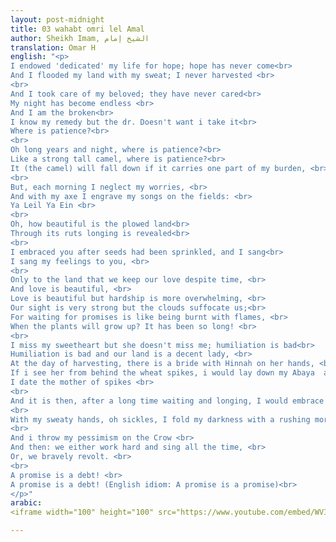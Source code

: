 ```yaml
---
layout: post-midnight
title: 03 wahabt omri lel Amal
author: Sheikh Imam, الشيخ إمام
translation: Omar H
english: "<p>
I endowed 'dedicated' my life for hope; hope has never come<br>
And I flooded my land with my sweat; I never harvested <br>
<br>
And I took care of my beloved; they have never cared<br>
My night has become endless <br>
And I am the broken<br>
I know my remedy but the dr. Doesn't want i take it<br>
Where is patience?<br>
<br>
Oh long years and night, where is patience?<br>
Like a strong tall camel, where is patience?<br>
It (the camel) will fall down if it carries one part of my burden, <br>
<br>
But, each morning I neglect my worries, <br>
And with my axe I engrave my songs on the fields: <br>
Ya Leil Ya Ein <br>
<br>
Oh, how beautiful is the plowed land<br>
Through its ruts longing is revealed<br>
<br>
I embraced you after seeds had been sprinkled, and I sang<br>
I sang my feelings to you, <br>
<br>
Only to the land that we keep our love despite time, <br>
And love is beautiful, <br>
Love is beautiful but hardship is more overwhelming, <br>
Our sight is very strong but the clouds suffocate us;<br>
For waiting for promises is like being burnt with flames, <br>
When the plants will grow up? It has been so long! <br>
<br>
I miss my sweetheart but she doesn't miss me; humiliation is bad<br>
Humiliation is bad and our land is a decent lady, <br>
At the day of harvesting, there is a bride with Hinnah on her hands, <br>
If i see her from behind the wheat spikes, i would lay down my Abaya  and date her, <br>
I date the mother of spikes <br>
<br>
And it is then, after a long time waiting and longing, I would embrace my hope with my eyes and hands<br>
<br>
With my sweaty hands, oh sickles, I fold my darkness with a rushing morning, <br>
<br>
And i throw my pessimism on the Crow <br>
And then: we either work hard and sing all the time, <br>
Or, we bravely revolt. <br>
<br>
A promise is a debt! <br>
A promise is a debt! (English idiom: A promise is a promise)<br>
</p>"
arabic: 
<iframe width="100" height="100" src="https://www.youtube.com/embed/WVIxKFkUinw?controls=0" frameborder="0" allow="accelerometer; autoplay; encrypted-media; gyroscope; picture-in-picture" allowfullscreen></iframe>

---
```

